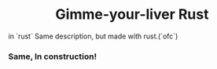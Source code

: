 <h1 style=text-align:center;>Gimme-your-liver Rust</h1> in `rust`
Same description, but made with rust.(`ofc`)

### Same, In construction!

